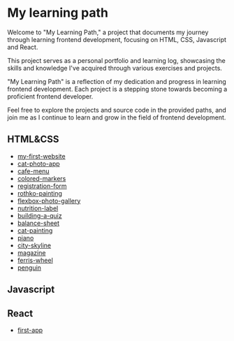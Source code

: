 # My learning path

Welcome to "My Learning Path," a project that documents my journey through learning frontend development, focusing on HTML, CSS, Javascript and React.

This project serves as a personal portfolio and learning log, showcasing the skills and knowledge I've acquired through various exercises and projects.

"My Learning Path" is a reflection of my dedication and progress in learning frontend development. Each project is a stepping stone towards becoming a proficient frontend developer.

Feel free to explore the projects and source code in the provided paths, and join me as I continue to learn and grow in the field of frontend development.

## HTML&CSS

- <a href="./html-and-css/my-first-website">my-first-website</a>
- <a href="./html-and-css/cat-photo-app">cat-photo-app</a>
- <a href="./html-and-css/cafe-menu">cafe-menu</a>
- <a href="./html-and-css/colored-markers">colored-markers</a>
- <a href="./html-and-css/registration-form">registration-form</a>
- <a href="./html-and-css/rothko-painting">rothko-painting</a>
- <a href="./html-and-css/flexbox-photo-gallery">flexbox-photo-gallery</a>
- <a href="./html-and-css/nutrition-label">nutrition-label</a>
- <a href="./html-and-css/building-a-quiz">building-a-quiz</a>
- <a href="./html-and-css/balance-sheet">balance-sheet</a>
- <a href="./html-and-css/cat-painting">cat-painting</a>
- <a href="./html-and-css/piano">piano</a>
- <a href="./html-and-css/city-skyline">city-skyline</a>
- <a href="./html-and-css/magazine">magazine</a>
- <a href="./html-and-css/ferris-wheel">ferris-wheel</a>
- <a href="./html-and-css/penguin">penguin</a>

## Javascript

## React

- <a href="./react/firstapp">first-app</a>
